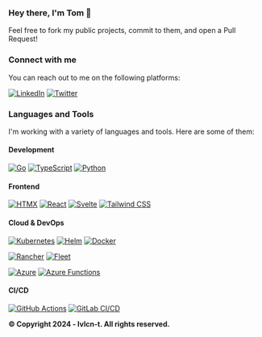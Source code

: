 ### Hey there, I'm Tom 👋

<!-- ![GitHub stats](https://github-readme-stats.vercel.app/api?username=lvlcn-t&show=reviews,prs_merged,prs_merged_percentage&theme=dark) -->

Feel free to fork my public projects, commit to them, and open a Pull Request!

### Connect with me

You can reach out to me on the following platforms:

[![LinkedIn](https://img.shields.io/badge/-LinkedIn-0077B5?style=for-the-badge&logo=linkedin&logoColor=white)](https://linkedin.com/in/tom-vendolsky)
[![Twitter](https://img.shields.io/badge/-Twitter-1DA1F2?style=for-the-badge&logo=twitter&logoColor=white)](https://twitter.com/lvlcn_t)

### Languages and Tools

I'm working with a variety of languages and tools. Here are some of them:

#### Development

[![Go](https://img.shields.io/badge/-Go-00ADD8?style=for-the-badge&logo=go&logoColor=white)](https://go.dev)
[![TypeScript](https://img.shields.io/badge/-TypeScript-3178C6?style=for-the-badge&logo=typescript&logoColor=white)](https://www.typescriptlang.org/)
[![Python](https://img.shields.io/badge/-Python-3776AB?style=for-the-badge&logo=python&logoColor=white)](https://www.python.org/)
<!-- [![Rust](https://img.shields.io/badge/-Rust-000000?style=for-the-badge&logo=rust&logoColor=white)](https://www.rust-lang.org/) -->

#### Frontend

[![HTMX](https://img.shields.io/badge/-HTMX-3d72d7?style=for-the-badge&logo=htmx&logoColor=white)](https://htmx.org/)
[![React](https://img.shields.io/badge/-React-61DAFB?style=for-the-badge&logo=react&logoColor=black)](https://react.dev/)
[![Svelte](https://img.shields.io/badge/-Svelte-FF3E00?style=for-the-badge&logo=svelte&logoColor=white)](https://svelte.dev/)
[![Tailwind CSS](https://img.shields.io/badge/-Tailwind_CSS-38B2AC?style=for-the-badge&logo=tailwind-css&logoColor=white)](https://tailwindcss.com/)

#### Cloud & DevOps

[![Kubernetes](https://img.shields.io/badge/-Kubernetes-326CE5?style=for-the-badge&logo=kubernetes&logoColor=white)](https://kubernetes.io/)
[![Helm](https://img.shields.io/badge/-Helm-277A9F?style=for-the-badge&logo=helm&logoColor=white)](https://helm.sh/)
[![Docker](https://img.shields.io/badge/-Docker-2496ED?style=for-the-badge&logo=docker&logoColor=white)](https://www.docker.com/)
<!-- [![Bazel](https://img.shields.io/badge/-Bazel-0c713a?style=for-the-badge&logo=bazel&logoColor=white)](https://bazel.build/) -->

[![Rancher](https://img.shields.io/badge/-Rancher-0075A8?style=for-the-badge&logo=rancher&logoColor=white)](https://rancher.com/)
[![Fleet](https://img.shields.io/badge/-Fleet-47A248?style=for-the-badge&logo=rancher&logoColor=white)](https://fleet.rancher.io/)
<!-- [![K3S](https://img.shields.io/badge/-K3S-ffc61c?style=for-the-badge&logo=k3s&logoColor=black)](https://k3s.io/) -->
<!-- [![Argo CD](https://img.shields.io/badge/-Argo_CD-009485?style=for-the-badge&logo=git&logoColor=white)](https://argo-cd.readthedocs.io/en/stable/) -->

[![Azure](https://img.shields.io/badge/-Azure-0089D6?style=for-the-badge&logo=microsoft-azure&logoColor=white)](https://azure.microsoft.com/)
[![Azure Functions](https://img.shields.io/badge/-Azure_Functions-0062AD?style=for-the-badge&logo=azure-functions&logoColor=white)](https://azure.microsoft.com/en-us/products/functions/)

#### CI/CD

[![GitHub Actions](https://img.shields.io/badge/-GitHub_Actions-2088FF?style=for-the-badge&logo=github-actions&logoColor=white)](https://github.com/features/actions)
[![GitLab CI/CD](https://img.shields.io/badge/-GitLab_CI/CD-FC6D26?style=for-the-badge&logo=gitlab&logoColor=white)](https://docs.gitlab.com/ee/ci/)

**© Copyright 2024 - lvlcn-t. All rights reserved.**
